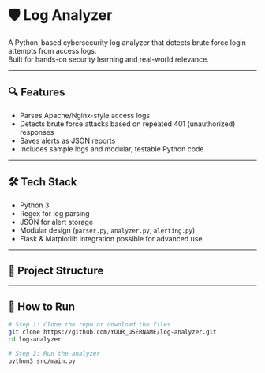 # 🛡️ Log Analyzer

A Python-based cybersecurity log analyzer that detects brute force login attempts from access logs.  
Built for hands-on security learning and real-world relevance.

---

## 🔍 Features

- Parses Apache/Nginx-style access logs
- Detects brute force attacks based on repeated 401 (unauthorized) responses
- Saves alerts as JSON reports
- Includes sample logs and modular, testable Python code

---

## 🛠️ Tech Stack

- Python 3
- Regex for log parsing
- JSON for alert storage
- Modular design (`parser.py`, `analyzer.py`, `alerting.py`)
- Flask & Matplotlib integration possible for advanced use

---

## 📁 Project Structure


---

## 🧪 How to Run

```bash
# Step 1: Clone the repo or download the files
git clone https://github.com/YOUR_USERNAME/log-analyzer.git
cd log-analyzer

# Step 2: Run the analyzer
python3 src/main.py
